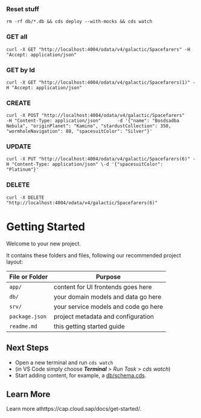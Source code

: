### Reset stuff

`rm -rf db/*.db && cds deploy --with-mocks && cds watch`

### GET all

`curl -X GET "http://localhost:4004/odata/v4/galactic/Spacefarers" -H "Accept: application/json"`

### GET by Id

`curl -X GET "http://localhost:4004/odata/v4/galactic/Spacefarers(1)" -H "Accept: application/json"`

### CREATE

`curl -X POST "http://localhost:4004/odata/v4/galactic/Spacefarers"      -H "Content-Type: application/json"      -d '{"name": "Bosdsadba Nebula", "originPlanet": "Kamino", "stardustCollection": 350, "wormholeNavigation": 80, "spacesuitColor": "Silver"}'`

### UPDATE

`curl -X PUT "http://localhost:4004/odata/v4/galactic/Spacefarers(6)" -H "Content-Type: application/json" \-d '{"spacesuitColor": "Platinum"}'`

### DELETE

`curl -X DELETE "http://localhost:4004/odata/v4/galactic/Spacefarers(6)"`

# Getting Started

Welcome to your new project.

It contains these folders and files, following our recommended project layout:

 File or Folder | Purpose                              
----------------|--------------------------------------
 `app/`         | content for UI frontends goes here   
 `db/`          | your domain models and data go here  
 `srv/`         | your service models and code go here 
 `package.json` | project metadata and configuration   
 `readme.md`    | this getting started guide           

## Next Steps

- Open a new terminal and run `cds watch`
- (in VS Code simply choose _**Terminal** > Run Task > cds watch_)
- Start adding content, for example, a [db/schema.cds](db/schema.cds).

## Learn More

Learn more athttps://cap.cloud.sap/docs/get-started/.
